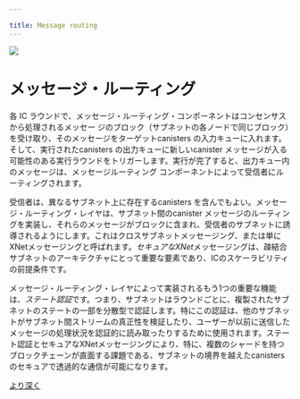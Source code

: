 ```yaml
---

title: Message routing
---
```

![](/img/how-it-works/messaging-routing.webp)

# メッセージ・ルーティング

各 IC ラウンドで、メッセージ・ルーティング・コンポーネントはコンセンサスから処理されるメッセー ジのブロック（サブネットの各ノードで同じブロック）を受け取り、そのメッセージをターゲットcanisters の入力キューに入れます。そして、実行されたcanisters の出力キューに新しいcanister メッセージが入る可能性のある実行ラウンドをトリガーします。実行が完了すると、出力キュー内のメッセージは、メッセージルーティング コンポーネントによって受信者にルーティングされます。

受信者は、異なるサブネット上に存在するcanisters を含んでもよい。メッセージ・ルーティング・レイヤは、サブネット間のcanister メッセージのルーティングを実装し、それらのメッセージがブロックに含まれ、受信者のサブネットに誘導されるようにします。これはクロスサブネットメッセージング、または単にXNetメッセージングと呼ばれます。*セキュアなXNet*メッセージングは、疎結合サブネットのアーキテクチャにとって重要な要素であり、ICのスケーラビリティの前提条件です。

メッセージ・ルーティング・レイヤによって実装されるもう1つの重要な機能は、*ステート認証*です。つまり、サブネットはラウンドごとに、複製されたサブネットのステートの一部を分散型で認証します。特にこの認証は、他のサブネットがサブネット間ストリームの真正性を検証したり、ユーザーが以前に送信したメッセージの処理状況を認証的に読み取ったりするために使用されます。ステート認証とセキュアなXNetメッセージングにより、特に、複数のシャードを持つブロックチェーンが直面する課題である、サブネットの境界を越えたcanisters のセキュアで透過的な通信が可能になります。

[より深く](/how-it-works/message-routing/)

<!---


![](/img/how-it-works/messaging-routing.webp)

# Message routing

In every IC round, the message routing component receives a block of messages to be processed from consensus – the same block on each node of the subnet – and places the messages into the input queues of their target canisters, a process called *induction*. Then, it triggers the execution round which will potentially lead to new canister messages in the executed canisters' output queues. Once execution is done, the messages in the output queues are routed by the message routing component to the recipients. 

The recipients may include canisters residing on a different subnet. The message routing layer implements the routing of inter-canister messages between subnets, such that those messages can be included in blocks and be inducted on the recipient's subnet. This is referred to as cross-subnet messaging or simply XNet messaging. *Secure XNet messaging* is a key ingredient for the architecture of loosely-coupled subnets and thus a prerequisite for the scalability of the IC.

Another crucial functionality implemented by the message routing layer is *state certification*, that is, the subnet certifying parts of the replicated subnet state in every round in a decentralized manner. Among others, this certification is used by other subnets to verify the authenticity of the subnet-to-subnet streams or to allow users to authentically read the processing status of messages previously submitted by them. State certification and secure XNet messaging enable, among others, the secure and transparent communication of canisters across subnet boundaries, a challenge that any blockchain that has multiple shards struggles with. 

[Go deeper](/how-it-works/message-routing/)

-->
